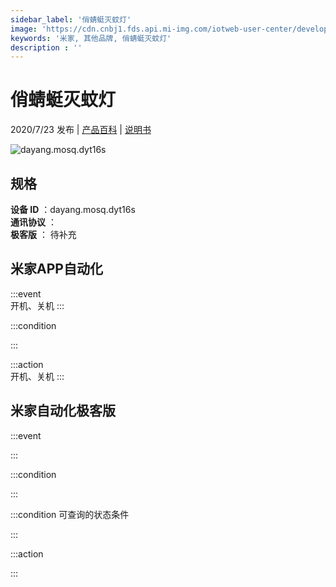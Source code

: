 ```yaml
---
sidebar_label: '俏蜻蜓灭蚊灯'
image: 'https://cdn.cnbj1.fds.api.mi-img.com/iotweb-user-center/developer_1679047726072hru4t8LI.png?GalaxyAccessKeyId=AKVGLQWBOVIRQ3XLEW&Expires=9223372036854775807&Signature=MayUutpnayOEA8q9RqVSPRDEV4Y='
keywords: '米家, 其他品牌, 俏蜻蜓灭蚊灯'
description : ''
---
```

# 俏蜻蜓灭蚊灯

2020/7/23 发布 | [产品百科](https://home.mi.com/webapp/content/baike/product/index.html?model=dayang.mosq.dyt16s/) | [说明书](https://home.mi.com/views/introduction.html?model=dayang.mosq.dyt16s&region=cn)

![dayang.mosq.dyt16s](https://cdn.cnbj1.fds.api.mi-img.com/iotweb-user-center/developer_1679047726072hru4t8LI.png?GalaxyAccessKeyId=AKVGLQWBOVIRQ3XLEW&Expires=9223372036854775807&Signature=MayUutpnayOEA8q9RqVSPRDEV4Y=)

## 规格  
> 
**设备 ID** ：dayang.mosq.dyt16s  
**通讯协议** ：  
**极客版**  ： 待补充 


## 米家APP自动化  

:::event  
开机、关机
:::

:::condition  

:::

:::action   
开机、关机
:::

## 米家自动化极客版  

:::event  

:::

:::condition  

:::

:::condition 可查询的状态条件  

:::

:::action  

:::

        
